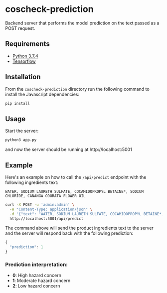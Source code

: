 # coscheck-prediction
Backend server that performs the model prediction on the text passed as a POST request.

## Requirements
- [Python 3.7.4](https://www.python.org/downloads/release/python-374/)
- [Tensorflow](https://www.tensorflow.org/install/pip)

## Installation 
From the `coscheck-prediction` directory run the following command to install the Javascript dependencies:
```bash
pip install
```

## Usage
Start the server:

```bash
python3 app.py
```
and now the server should be running at http://localhost:5001

## Example
Here's an example on how to call the `/api/predict` endpoint with the following ingredients text: 
```
WATER, SODIUM LAURETH SULFATE, COCAMIDOPROPYL BETAINE*, SODIUM CHLORIDE, CANANGA ODORATA FLOWER OIL
```

```bash
curl -X POST -u 'admin:admin' \
  -H "Content-Type: application/json" \
  -d '{"text": "WATER, SODIUM LAURETH SULFATE, COCAMIDOPROPYL BETAINE*, SODIUM CHLORIDE, CANANGA ODORATA FLOWER OIL"}' \
  http://localhost:5001/api/predict
```
The command above will send the product ingredients text to the server and the server will respond back with the following prediction:
```js
{
  "prediction": 1
}
```
### Prediction interpretation:

- **0**: High hazard concern
- **1**: Moderate hazard concern
- **2**: Low hazard concern
